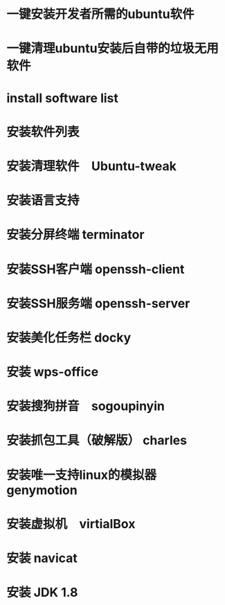 # 一键安装开发者所需的ubuntu软件
# 一键清理ubuntu安装后自带的垃圾无用软件
# install software list
# 安装软件列表
# 安装清理软件　Ubuntu-tweak
# 安装语言支持
# 安装分屏终端 terminator
# 安装SSH客户端 openssh-client
# 安装SSH服务端 openssh-server
# 安装美化任务栏 docky
# 安装 wps-office
# 安装搜狗拼音　sogoupinyin
# 安装抓包工具（破解版） charles
# 安装唯一支持linux的模拟器 genymotion
# 安装虚拟机　virtialBox
# 安装 navicat
# 安装 JDK 1.8